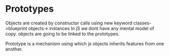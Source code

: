 # Prototypes
Objects are created by constructor calls using new keyword
classes->blueprint    objects-> instances
In jS we dont have any mental model of copy.
objects are going to be linked to the prototypes.

Prototype is a mechanism using which js objects inherits features from one another.